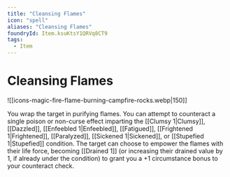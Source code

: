 ```yaml
---
title: "Cleansing Flames"
icon: "spell"
aliases: "Cleansing Flames"
foundryId: Item.ksuKtsY1QRVq8CT9
tags:
  - Item
---
```


# Cleansing Flames
![[icons-magic-fire-flame-burning-campfire-rocks.webp|150]]

You wrap the target in purifying flames. You can attempt to counteract a single poison or non-curse effect imparting the [[Clumsy 1|Clumsy]], [[Dazzled]], [[Enfeebled 1|Enfeebled]], [[Fatigued]], [[Frightened 1|Frightened]], [[Paralyzed]], [[Sickened 1|Sickened]], or [[Stupefied 1|Stupefied]] condition. The target can choose to empower the flames with their life force, becoming [[Drained 1]] (or increasing their drained value by 1, if already under the condition) to grant you a +1 circumstance bonus to your counteract check.
